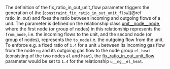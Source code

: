 The definition of the fix\_ratio\_in\_out\_unit\_flow parameter triggers the generation of the [`constraint_fix_ratio_in_out_unit_flow`](@ref ratio_in_out) and fixes the ratio between incoming and outgoing flows of a unit. The parameter is defined on the relationship class [unit\_\_node\_\_node](@ref), where the first node (or group of nodes) in this relationship represents the `from_node`, i.e. the incoming flows to the unit, and the second node (or group of nodes), represents the `to_node` i.e. the outgoing flow from the unit.
To enforce e.g. a fixed ratio of `1.4` for a unit `u` between its incoming gas flow from the node `ng` and its outgoing gas flow to the node group `el_heat` (consisting of the two nodes `el` and `heat`), the [fix\_ratio\_in\_out\_unit\_flow](@ref) parameter would be set to `1.4` for the relationship `u__ng__el_heat`.

